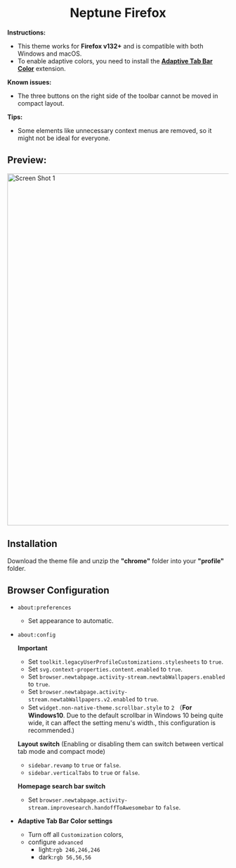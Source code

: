 <h1 align="center"><strong>Neptune Firefox</strong></h1>

**Instructions:** 
- This theme works for **Firefox v132+** and is compatible with both Windows and macOS.
- To enable adaptive colors, you need to install the **[Adaptive Tab Bar Color](https://addons.mozilla.org/en-US/firefox/addon/adaptive-tab-bar-colour/?utm_source=addons.mozilla.org&utm_medium=referral&utm_content=search)** extension. 

**Known issues:** 
- The three buttons on the right side of the toolbar cannot be moved in compact layout.

**Tips:** 
- Some elements like unnecessary context menus are removed, so it might not be ideal for everyone.

## Preview:
<img align="bottom" width="800" alt="Screen Shot 1" src="https://github.com/user-attachments/assets/bd6341eb-704c-4118-8161-869c0695ade3">

## Installation

Download the theme file and unzip the **"chrome"** folder into your **"profile"** folder.

## Browser Configuration
- `about:preferences`

    - Set appearance to automatic.

-  `about:config`

    **Important**
    - Set `toolkit.legacyUserProfileCustomizations.stylesheets` to `true`.
    - Set `svg.context-properties.content.enabled` to `true`.
    - Set `browser.newtabpage.activity-stream.newtabWallpapers.enabled` to `true`.
    - Set `browser.newtabpage.activity-stream.newtabWallpapers.v2.enabled` to `true`.
    - Set `widget.non-native-theme.scrollbar.style` to `2` （**For Windows10**. Due to the default scrollbar in Windows 10 being quite wide, it can affect the setting menu's width., this configuration is recommended.)

    **Layout switch** (Enabling or disabling them can switch between vertical tab mode and compact mode)
    - `sidebar.revamp` to `true` or `false`.
    - `sidebar.verticalTabs` to `true` or `false`.

    **Homepage search bar switch**
    - Set `browser.newtabpage.activity-stream.improvesearch.handoffToAwesomebar` to `false`.

- **Adaptive Tab Bar Color settings**

    - Turn off all `Customization` colors,
    - configure `advanced`
        - light:`rgb 246,246,246`
        - dark:`rgb 56,56,56`